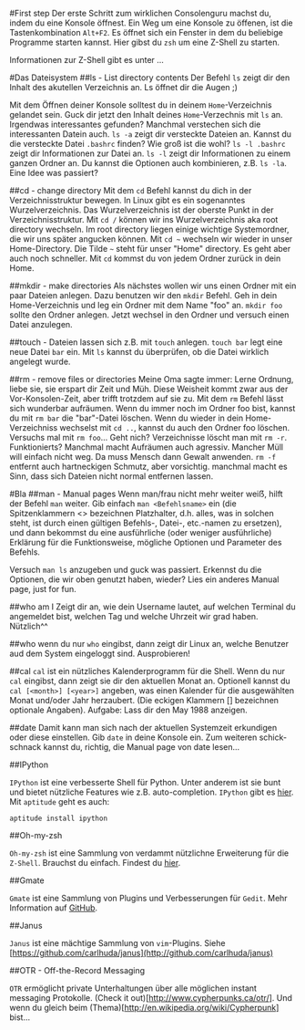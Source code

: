 #First step
Der erste Schritt zum wirklichen Consolenguru machst du, indem du eine Konsole
öffnest. Ein Weg um eine Konsole zu öffenen, ist die Tastenkombination `Alt+F2`.
Es öffnet sich ein Fenster in dem du beliebige Programme starten kannst. Hier
gibst du `zsh` um eine Z-Shell zu starten.

Informationen zur Z-Shell gibt es unter ...

#Das Dateisystem
##ls - List directory contents
Der Befehl `ls` zeigt dir den Inhalt des akutellen Verzeichnis an. Ls öffnet dir
die Augen ;)

Mit dem Öffnen deiner Konsole solltest du in deinem `Home`-Verzeichnis gelandet
sein. Guck dir jetzt den Inhalt deines `Home`-Verzechnis mit `ls` an. Irgendwas
interessantes gefunden? Manchmal verstechen sich die interessanten Datein auch.
`ls -a` zeigt dir versteckte Dateien an. Kannst du die versteckte Datei
`.bashrc` finden? Wie groß ist die wohl? `ls -l .bashrc` zeigt dir Informationen
zur Datei an. `ls -l` zeigt dir Informationen zu einem ganzen Ordner an. Du
kannst die Optionen auch kombinieren, z.B. `ls -la`. Eine Idee was passiert?

##cd - change directory
Mit dem `cd` Befehl kannst du dich in der Verzeichnisstruktur bewegen. In Linux
gibt es ein sogenanntes Wurzelverzeichnis. Das Wurzelverzeichnis ist der oberste
Punkt in der Verzeichnisstruktur. Mit `cd /` können wir ins Wurzelverzeichnis
aka root directory wechseln. Im root directory liegen einige wichtige
Systemordner, die wir uns später angucken können. Mit `cd ~` wechseln wir wieder
in unser Home-Directory. Die Tilde `~` steht für unser "Home" directory. Es geht
aber auch noch schneller. Mit `cd` kommst du von jedem Ordner zurück in dein
Home.

##mkdir - make directories
Als nächstes wollen wir uns einen Ordner mit ein paar Dateien anlegen. Dazu
benutzen wir den `mkdir` Befehl. Geh in dein Home-Verzeichnis und leg ein Ordner
mit dem Name "foo" an. `mkdir foo` sollte den Ordner anlegen. Jetzt wechsel in
den Ordner und versuch einen Datei anzulegen. 

##touch - 
Dateien lassen sich z.B. mit
`touch` anlegen. `touch bar` legt eine neue Datei `bar` ein. Mit `ls` kannst du
überprüfen, ob die Datei wirklich angelegt wurde.

##rm - remove files or directories
Meine Oma sagte immer: Lerne Ordnung, liebe sie, sie erspart dir Zeit und Müh.
Diese Weisheit kommt zwar aus der Vor-Konsolen-Zeit, aber trifft trotzdem auf
sie zu. Mit dem `rm` Befehl lässt sich wunderbar aufräumen. Wenn du immer noch
im Ordner foo bist, kannst du mit `rm bar` die "bar"-Datei löschen. Wenn du
wieder in dein Home-Verzeichniss wechselst mit `cd ..`, kannst du auch den
Ordner foo löschen. Versuchs mal mit `rm foo`... Geht nich? Verzeichnisse löscht
man mit `rm -r`. Funktionierts? Manchmal macht Aufräumen auch agressiv. Mancher
Müll will einfach nicht weg. Da muss Mensch dann Gewalt anwenden. `rm -f`
entfernt auch hartneckigen Schmutz, aber vorsichtig. manchmal macht es Sinn,
dass sich Dateien nicht normal entfernen lassen.





#Bla
##man - Manual pages
Wenn man/frau nicht mehr weiter weiẞ, hilft der Befehl `man` weiter. Gib einfach
`man <Befehlsname>` ein (die Spitzenklammern <> bezeichnen Platzhalter, d.h.
alles, was in solchen steht, ist durch einen gültigen Befehls-, Datei-,
etc.-namen zu ersetzen), und dann bekommst du eine ausführliche (oder weniger
ausführliche) Erklärung für die Funktionsweise, mögliche Optionen und Parameter
des Befehls.

Versuch `man ls` anzugeben und guck was passiert. Erkennst du die Optionen, die
wir oben genutzt haben, wieder? Lies ein anderes Manual page, just for fun.

##who am I
Zeigt dir an, wie dein Username lautet, auf welchen Terminal du angemeldet bist,
welchen Tag und welche Uhrzeit wir grad haben. Nützlich^^

##who
wenn du nur `who` eingibst, dann zeigt dir Linux an, welche Benutzer aud dem
System eingeloggt sind.
Ausprobieren!

##cal
`cal` ist ein nützliches Kalenderprogramm für die Shell. Wenn du nur `cal`
eingibst, dann zeigt sie dir den aktuellen Monat an. Optionell kannst du `cal
[<month>] [<year>]` angeben, was einen Kalender für die ausgewählten Monat
und/oder Jahr herzaubert. (Die eckigen Klammern [] bezeichnen optionale
Angaben).
Aufgabe: Lass dir den May 1988 anzeigen.

##date
Damit kann man sich nach der aktuellen Systemzeit erkundigen oder diese
einstellen. Gib `date` in deine Konsole ein. Zum weiteren schick-schnack kannst
du, richtig, die Manual page von date lesen...

##IPython

`IPython` ist eine verbesserte Shell für Python. Unter anderem ist sie bunt und
bietet nützliche Features wie z.B. auto-completion. `IPython` gibt es
[hier](http://ipython.org). Mit `aptitude` geht es auch:

    aptitude install ipython

##Oh-my-zsh

`Oh-my-zsh` ist eine Sammlung von verdammt nützlichne Erweiterung für die
`Z-Shell`. Brauchst du einfach. Findest du
[hier](https://github.com/robbyrussell/oh-my-zsh).

##Gmate

`Gmate` ist eine Sammlung von Plugins und Verbesserungen für `Gedit`. Mehr
Information auf [GitHub](https://github.com/gmate/gmate.git).

##Janus

`Janus` ist eine mächtige Sammlung von `vim`-Plugins. Siehe
[https://github.com/carlhuda/janus](http://github.com/carlhuda/janus)

##OTR - Off-the-Record Messaging

`OTR` ermöglicht private Unterhaltungen über alle möglichen instant
messaging Protokolle. (Check it out)[http://www.cypherpunks.ca/otr/].
Und wenn du gleich beim (Thema)[http://en.wikipedia.org/wiki/Cypherpunk]
bist...
